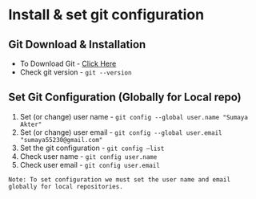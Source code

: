 # Install & set git configuration

## Git ​Download &​ Installation

- To Download Git - <a href="https://git-scm.com/download/win">Click Here</a>
- Check git version - `git --version`

## Set Git Configuration (Globally for Local repo)

1. Set (or change) user name - `git config --global user.name "Sumaya Akter"`
2. Set (or change) user email - `git config --global user.email "sumaya55230@gmail.com"`
3. Set the git configuration​ - `git config –list`
4. Check user name​ - `git config user.name`
5. Check user email - `git config user.email`

``` markdownlint
Note: To set configuration we must set the user name and email globally for local repositories.
```
